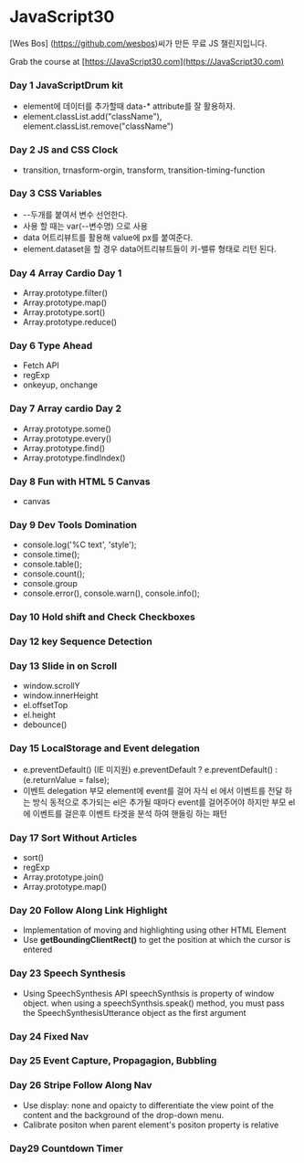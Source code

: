 

# JavaScript30 

[Wes Bos] (https://github.com/wesbos)씨가 만든 무료 JS 챌린지입니다.

Grab the course at [https://JavaScript30.com](https://JavaScript30.com)



### Day 1 JavaScriptDrum kit

- element에 데이터를 추가할때 data-* attribute를 잘 활용하자.
- element.classList.add("className"), element.classList.remove("className")

### Day 2 JS and CSS Clock

- transition, trnasform-orgin, transform, transition-timing-function


### Day 3 CSS Variables

- --두개를 붙여서 변수 선언한다.
- 사용 할 때는 var(--변수명) 으로 사용
- data 어트리뷰트를 활용해 value에 px를 붙여준다.
- element.dataset을 할 경우 data어트리뷰트들이 키-밸류 형태로 리턴 된다.

### Day 4 Array Cardio Day 1 

- Array.prototype.filter()
- Array.prototype.map()
- Array.prototype.sort()
- Array.prototype.reduce()

### Day 6 Type Ahead

- Fetch API
- regExp
- onkeyup, onchange

### Day 7 Array cardio Day 2

- Array.prototype.some()
- Array.prototype.every()
- Array.prototype.find()
- Array.prototype.findIndex()

### Day 8 Fun with HTML 5 Canvas

- canvas

### Day 9 Dev Tools Domination

- console.log('%C text', 'style');
- console.time();
- console.table();
- console.count();
- console.group
- console.error(), console.warn(), console.info();

### Day 10 Hold shift and Check Checkboxes


### Day 12 key Sequence Detection

### Day 13 Slide in on Scroll

- window.scrollY
- window.innerHeight
- el.offsetTop
- el.height
- debounce()

### Day 15 LocalStorage and Event delegation

- e.preventDefault() (IE 미지원)  e.preventDefault ? e.preventDefault() : (e.returnValue = false); 
- 이벤트 delegation
    부모 element에 event를 걸어 자식 el 에서 이벤트를 전달 하는 방식
    동적으로 추가되는 el은 추가될 때마다 event를 걸어주어야 하지만 부모 el에 이벤트를 걸은후 이벤트 타겟을 분석 하여 핸들링 하는 패턴

### Day 17 Sort Without Articles

- sort()
- regExp
- Array.prototype.join()
- Array.prototype.map()

### Day 20 Follow Along Link Highlight

- Implementation of moving and highlighting using other HTML Element
- Use **getBoundingClientRect()** to get the position at which the cursor is entered

### Day 23 Speech Synthesis

- Using SpeechSynthesis API
  speechSynthsis is property of window object. when using a speechSynthsis.speak() method, you must pass the SpeechSynthesisUtterance object as the first argument

### Day 24 Fixed Nav

### Day 25 Event Capture, Propagagion, Bubbling

### Day 26 Stripe Follow Along Nav

- Use display: none and opaicty to differentiate the view point of the content and the background of the drop-down menu.
- Calibrate positon when parent element's positon property is relative

### Day29 Countdown Timer